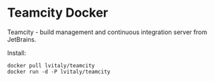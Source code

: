 Teamcity Docker
===============

Teamcity - build management and continuous integration server from JetBrains.

Install:

``` console
docker pull lvitaly/teamcity
docker run -d -P lvitaly/teamcity
```